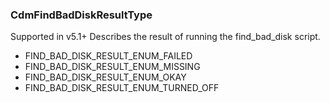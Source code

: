### CdmFindBadDiskResultType
Supported in v5.1+
  Describes the result of running the find_bad_disk script.

- FIND_BAD_DISK_RESULT_ENUM_FAILED
- FIND_BAD_DISK_RESULT_ENUM_MISSING
- FIND_BAD_DISK_RESULT_ENUM_OKAY
- FIND_BAD_DISK_RESULT_ENUM_TURNED_OFF
